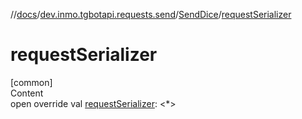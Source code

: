 //[docs](../../../index.md)/[dev.inmo.tgbotapi.requests.send](../index.md)/[SendDice](index.md)/[requestSerializer](request-serializer.md)



# requestSerializer  
[common]  
Content  
open override val [requestSerializer](request-serializer.md): <*>  



